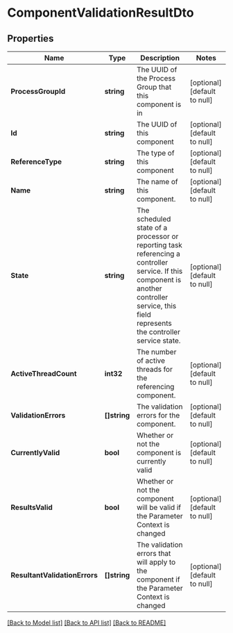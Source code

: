 # ComponentValidationResultDto

## Properties
Name | Type | Description | Notes
------------ | ------------- | ------------- | -------------
**ProcessGroupId** | **string** | The UUID of the Process Group that this component is in | [optional] [default to null]
**Id** | **string** | The UUID of this component | [optional] [default to null]
**ReferenceType** | **string** | The type of this component | [optional] [default to null]
**Name** | **string** | The name of this component. | [optional] [default to null]
**State** | **string** | The scheduled state of a processor or reporting task referencing a controller service. If this component is another controller service, this field represents the controller service state. | [optional] [default to null]
**ActiveThreadCount** | **int32** | The number of active threads for the referencing component. | [optional] [default to null]
**ValidationErrors** | **[]string** | The validation errors for the component. | [optional] [default to null]
**CurrentlyValid** | **bool** | Whether or not the component is currently valid | [optional] [default to null]
**ResultsValid** | **bool** | Whether or not the component will be valid if the Parameter Context is changed | [optional] [default to null]
**ResultantValidationErrors** | **[]string** | The validation errors that will apply to the component if the Parameter Context is changed | [optional] [default to null]

[[Back to Model list]](../pkg/nifi/README.md#documentation-for-models) [[Back to API list]](../pkg/nifi/README.md#documentation-for-api-endpoints) [[Back to README]](../pkg/nifi/README.md)


